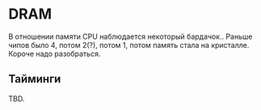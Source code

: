 # DRAM

В отношении памяти CPU наблюдается некоторый бардачок.. Раньше чипов было 4, потом 2(?), потом 1, потом память стала на кристалле.
Короче надо разобраться.

## Тайминги

TBD.
